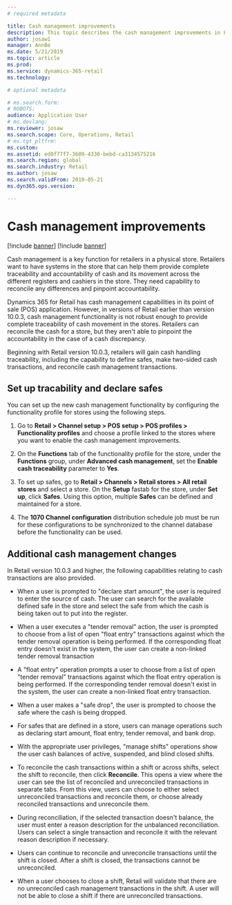 ```yaml
---
# required metadata

title: Cash management improvements
description: This topic describes the cash management improvements in POS for Dynamics 365 for Retail.
author: josaw1
manager: AnnBe
ms.date: 5/21/2019
ms.topic: article
ms.prod: 
ms.service: dynamics-365-retail
ms.technology: 

# optional metadata

# ms.search.form: 
# ROBOTS: 
audience: Application User
# ms.devlang: 
ms.reviewer: josaw
ms.search.scope: Core, Operations, Retail
# ms.tgt_pltfrm: 
ms.custom: 
ms.assetid: ed0f77f7-3609-4330-bebd-ca3134575216
ms.search.region: global
ms.search.industry: Retail
ms.author: josaw
ms.search.validFrom: 2019-05-21
ms.dyn365.ops.version: 

---
```


# Cash management improvements

[!include [banner](includes/banner.md)]
[!include [banner](../includes/preview-banner.md)]

Cash management is a key function for retailers in a physical store. Retailers want to have systems in the store that can help them provide complete traceability and accountability of cash and its movement across the different registers and cashiers in the store. They need capability to reconcile any differences and pinpoint accountability.

Dynamics 365 for Retail has cash management capabilities in its point of sale (POS) application. However, in versions of Retail earlier than version 10.0.3, cash management functionality is not robust enough to provide complete traceability of cash movement in the stores. Retailers can reconcile the cash for a store, but they aren't able to pinpoint the accountability in the case of a cash discrepancy. 

Beginning with Retail version 10.0.3, retailers will gain cash handling traceability, including the capability to define safes, make two-sided cash transactions, and reconcile cash management transactions.

## Set up tracability and declare safes

You can set up the new cash management functionality by configuring the functionality profile for stores using the following steps.

1. Go to **Retail > Channel setup > POS setup > POS profiles > Functionality profiles** and choose a profile linked to the stores where you want to enable the cash management improvements.

1. On the **Functions** tab of the functionality profile for the store, under the **Functions** group, under **Advanced cash management**, set the **Enable cash traceability** parameter to **Yes**. 

1. To set up safes, go to **Retail > Channels > Retail stores > All retail stores** and select a store. On the **Setup** fastab for the store, under **Set up**, click **Safes**. Using this option, multiple **Safes** can be defined and maintained for a store.

4) The **1070 Channel configuration** distribution schedule job must be run for these configurations to be synchronized to the channel database before the functionality can be used.

## Additional cash management changes

In Retail version 10.0.3 and higher, the following capabilities relating to cash transactions are also provided. 

- When a user is prompted to "declare start amount", the user is required to enter the source of cash. The user can search for the available defined safe in the store and select the safe from which the cash is being taken out to put into the register.

- When a user executes a "tender removal" action, the user is prompted to choose from a list of open "float entry" transactions against which the tender removal operation is being performed. If the corresponding float entry doesn't exist in the system, the user can create a non-linked tender removal transaction

- A "float entry" operation prompts a user to choose from a list of open "tender removal" transactions against which the float entry operation is being performed. If the corresponding tender removal doesn't exist in the system, the user can create a non-linked float entry transaction.

- When a user makes a "safe drop", the user is prompted to choose the safe where the cash is being dropped.

- For safes that are defined in a store, users can manage operations such as declaring start amount, float entry, tender removal, and bank drop. 

- With the appropriate user privileges, "manage shifts" operations show the user cash balances of active, suspended, and blind closed shifts.

- To reconcile the cash transactions within a shift or across shifts, select the shift to reconcile, then click **Reconcile**. This opens a view where the user can see the list of reconciled and unreconciled transactions in separate tabs. From this view, users can choose to either select unreconciled transactions and reconcile them, or choose already reconciled transactions and unreconcile them.

- During reconciliation, if the selected transaction doesn't balance, the user must enter a reason description for the unbalanced reconciliation. Users can select a single transaction and reconcile it with the relevant reason description if necessary.

- Users can continue to reconcile and unreconcile transactions until the shift is closed. After a shift is closed, the transactions cannot be unreconciled.

- When a user chooses to close a shift, Retail will validate that there are no unreconciled cash management transactions in the shift. A user will not be able to close a shift if there are unreconciled transactions.
